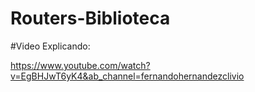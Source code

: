 # Routers-Biblioteca

#Video Explicando: 

https://www.youtube.com/watch?v=EgBHJwT6yK4&ab_channel=fernandohernandezclivio
